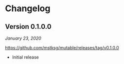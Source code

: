 Changelog
=========

Version 0.1.0.0
---------------

*January 23, 2020*

<https://github.com/mstksg/mutable/releases/tag/v0.1.0.0>

*   Initial release
